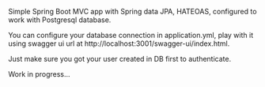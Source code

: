 Simple Spring Boot MVC app with Spring data JPA, HATEOAS, configured to work with Postgresql database.

You can configure your database connection in application.yml, play with it using swagger ui url at http://localhost:3001/swagger-ui/index.html.

Just make sure you got your user created in DB first to authenticate.

Work in progress...